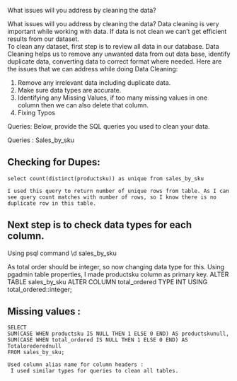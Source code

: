 What issues will you address by cleaning the data?

What issues will you address by cleaning the data?
Data cleaning is very important while working with data. If data is not clean we can’t get efficient results from our dataset.  
To clean any dataset, first step is to review all data in our database. Data Cleaning helps us to remove any unwanted data from out data base, identify duplicate data, converting data to correct format where needed.
Here are the issues that we can address while doing Data Cleaning: 
1.	Remove any irrelevant data including duplicate data.
2.	Make sure data types are accurate.
3.	Identifying any Missing Values, if too many missing values in one column then we can also delete that column.
4.	Fixing Typos


Queries:
Below, provide the SQL queries you used to clean your data.

Queries : Sales_by_sku

## Checking for Dupes:
    select count(distinct(productsku)) as unique from sales_by_sku

    I used this query to return number of unique rows from table. As I can see query count matches with number of rows, so I know there is no duplicate row in this table.
 
## Next step is to check data types for each column.
   Using psql command \d sales_by_sku
 
   As total order should be integer, so now changing data type for this. 
   Using pgadmin table properties, I made productsku column as primary key. 
   ALTER TABLE sales_by_sku ALTER COLUMN total_ordered TYPE INT  USING total_ordered::integer;

## Missing values : 
    SELECT 
    SUM(CASE WHEN productsku IS NULL THEN 1 ELSE 0 END) AS productskunull, 
    SUM(CASE WHEN total_ordered IS NULL THEN 1 ELSE 0 END) AS Totalorederednull
    FROM sales_by_sku;

    Used column alias name for column headers : 
     I used similar types for queries to clean all tables.





